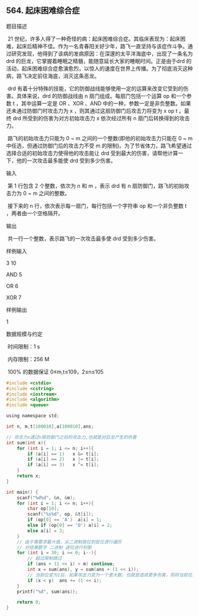## 564. 起床困难综合症

题目描述

​ 21 世纪，许多人得了一种奇怪的病：起床困难综合症。其临床表现为：起床困难，起床后精神不佳。作为一名青春阳关好少年，路飞一直坚持与该症作斗争。通过研究发现，他得到了该病的发病原因：在深邃的太平洋海底中，出现了一条名为drd 的巨龙，它掌握着睡眠之精髓，能随意延长大家的睡眠时间。正是由于drd 的活动，起床困难综合症愈演愈烈，以惊人的速度在世界上传播。为了彻底消灭这种病，路飞决定前往海底，消灭这条恶龙。

​ drd 有着十分特殊的技能，它的防御战线能够使用一定的运算来改变它受到的伤害。具体来说，drd 的防御战线由 n 扇门组成。每扇门包括一个运算 op 和一个参数 t ，其中运算一定是 OR 、XOR 、AND 中的一种，参数一定是非负整数。如果还未通过防御门时攻击力为 x ，则其通过这扇防御门后攻击力将变为 x op t 。最终 drd 所受到的伤害为对方初始攻击力 x 依次经过所有 n 扇门后转换得到的攻击力。

​ 路飞的初始攻击力只能为 0 ~ m 之间的一个整数(即他的初始攻击力只能在 0 ~ m 中任选，但通过防御门后的攻击力不受 m 的限制)。为了节省体力，路飞希望通过选择合适的初始攻击力使得他的攻击能让 drd 受到最大的伤害，请帮他计算一下，他的一次攻击最多能使 drd 受到多少伤害。

输入

​ 第 1 行包含 2 个整数，依次为 n 和 m ，表示 drd 有 n 扇防御门，路飞的初始攻击力为 0 ~ m 之间的整数。

​ 接下来的 n 行，依次表示每一扇门，每行包括一个字符串 op 和一个非负整数 t ，两者由一个空格隔开。

输出

​ 共一行一个整数，表示路飞的一次攻击最多使 drd 受到多少伤害。

样例输入

3 10

AND 5

OR 6

XOR 7

样例输出


1

数据规模与约定

​ 时间限制：1 s

​ 内存限制：256 M

​ 100% 的数据保证 0≤m,t≤109，2≤n≤105
```c
#include <cstdio>
#include <cstring>
#include <iostream>
#include <algorithm>
#include <queue>

using namespace std;

int n, m,t[100010],a[100010],ans;

// 攻击力x通过n扇防御门之后的攻击力,也就是对巨龙产生的伤害
int sum(int x){
    for (int i = 1; i <= n; i++){
        if (a[i] == 1)   x &= t[i];
        if (a[i] == 2)   x |= t[i];
        if (a[i] == 3)   x ^= t[i];
    }
    return x;
}

int main() {
    scanf("%d%d", &n, &m);
    for (int i = 1; i <= n; i++){
        char op[10];
        scanf("%s%d", op, &t[i]);
        if (op[0] == 'A')  a[i] = 1;
        else if (op[0] == 'O') a[i] = 2;
        else a[i] = 3;
    }
	// 由于需要求最大值，从二进制高位到低位进行遍历
	// 对结果数字 二进制 逐位进行判断
    for (int i = 30; i >= 0; i--){
		// 超过限制跳过
		if (ans + (1 << i) > m) continue;
		int x = sum(ans), y = sum(ans + (1 << i));
		// 当前位变为1后，如果攻击力变为一个更大数，也就是造成更多伤害，则将当前位置为1
		if (x < y)  ans += (1 << i);
    }
    printf("%d", sum(ans));

    return 0;
}

